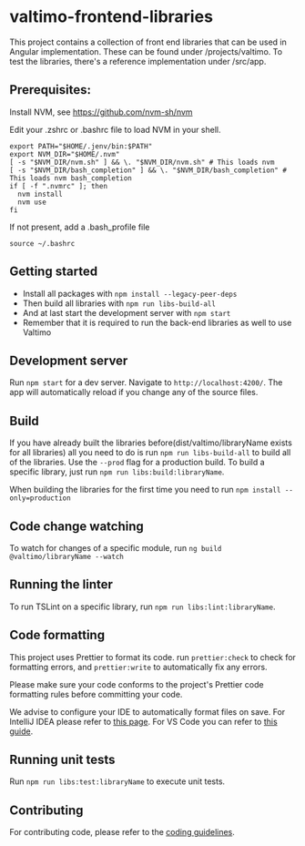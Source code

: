 # valtimo-frontend-libraries

This project contains a collection of front end libraries that can be used in Angular
implementation. These can be found under /projects/valtimo. To test the libraries, there's a
reference implementation under /src/app.

## Prerequisites:

Install NVM, see https://github.com/nvm-sh/nvm

Edit your .zshrc or .bashrc file to load NVM in your shell.

```
export PATH="$HOME/.jenv/bin:$PATH"
export NVM_DIR="$HOME/.nvm"
[ -s "$NVM_DIR/nvm.sh" ] && \. "$NVM_DIR/nvm.sh" # This loads nvm
[ -s "$NVM_DIR/bash_completion" ] && \. "$NVM_DIR/bash_completion" # This loads nvm bash_completion
if [ -f ".nvmrc" ]; then
  nvm install
  nvm use
fi
```

If not present, add a .bash_profile file

```
source ~/.bashrc
```

## Getting started

- Install all packages with `npm install --legacy-peer-deps`
- Then build all libraries with `npm run libs-build-all`
- And at last start the development server with `npm start`
- Remember that it is required to run the back-end libraries as well to use Valtimo

## Development server

Run `npm start` for a dev server. Navigate to `http://localhost:4200/`. The app will automatically
reload if you change any of the source files.

## Build

If you have already built the libraries before(dist/valtimo/libraryName exists for all libraries)
all you need to do is run `npm run libs-build-all` to build all of the libraries. Use the `--prod`
flag for a production build. To build a specific library, just run `npm run libs:build:libraryName`.

When building the libraries for the first time you need to run `npm install --only=production`

## Code change watching

To watch for changes of a specific module, run `ng build @valtimo/libraryName --watch`

## Running the linter

To run TSLint on a specific library, run `npm run libs:lint:libraryName`.

## Code formatting

This project uses Prettier to format its code. run `prettier:check` to check for formatting errors,
and `prettier:write` to automatically fix any errors.

Please make sure your code conforms to the project's Prettier code formatting rules before
committing your code.

We advise to configure your IDE to automatically format files on save. For IntelliJ IDEA please
refer to [this page](https://www.jetbrains.com/help/idea/prettier.html#ws_prettier_install). For VS
Code you can refer to
[this guide](https://scottsauber.com/2017/06/10/prettier-format-on-save-never-worry-about-formatting-javascript-again/).

## Running unit tests

Run `npm run libs:test:libraryName` to execute unit tests.

## Contributing

For contributing code, please refer to the [coding guidelines](CODING-GUIDELINES.md).

